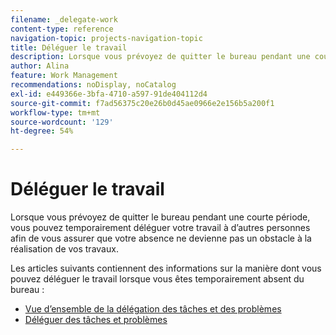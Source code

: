 ```yaml
---
filename: _delegate-work
content-type: reference
navigation-topic: projects-navigation-topic
title: Déléguer le travail
description: Lorsque vous prévoyez de quitter le bureau pendant une courte période, vous pouvez temporairement déléguer votre travail à d’autres utilisateurs afin de vous assurer que votre absence ne devienne pas un obstacle à la réalisation de vos travaux. Les articles de cette section contiennent des informations sur la manière dont vous pouvez déléguer le travail lorsque vous quittez temporairement le bureau.
author: Alina
feature: Work Management
recommendations: noDisplay, noCatalog
exl-id: e449366e-3bfa-4710-a597-91de404112d4
source-git-commit: f7ad56375c20e26b0d45ae0966e2e156b5a200f1
workflow-type: tm+mt
source-wordcount: '129'
ht-degree: 54%

---
```


# Déléguer le travail

<!--Audited: 10/2024-->

Lorsque vous prévoyez de quitter le bureau pendant une courte période, vous pouvez temporairement déléguer votre travail à d’autres personnes afin de vous assurer que votre absence ne devienne pas un obstacle à la réalisation de vos travaux.

Les articles suivants contiennent des informations sur la manière dont vous pouvez déléguer le travail lorsque vous êtes temporairement absent du bureau :

* [Vue d’ensemble de la délégation des tâches et des problèmes](../../manage-work/delegate-work/delegate-work-overview.md)
* [Déléguer des tâches et problèmes](../../manage-work/delegate-work/how-to-delegate-work.md)
